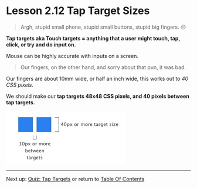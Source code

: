 # Lesson 2.12 Tap Target Sizes

>Argh, stupid small phone, stupid small buttons, stupid big fingers. :confounded:

**Tap targets aka Touch targets = anything that a user might touch, tap, click, or try and do input on.**

Mouse can be highly accurate with inputs on a screen. 

> Our fingers, on the other hand, and sorry about that pun, it was bad.

Our fingers are about 10mm wide, or half an inch wide, this works out to *40 CSS pixels.*

We should make our **tap targets 48x48 CSS pixels, and 40 pixels between tap targets.**

<img src="/images/tap_targets.jpg" alt="Tap Targets">

- - -
Next up: [Quiz: Tap Targets](ND024_Part2_Lesson02_13.md) or return to [Table Of Contents](./ND024_TableOfContents.md)
